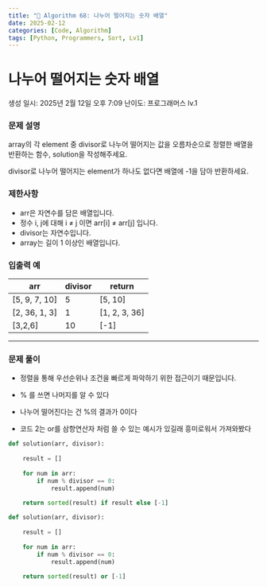 ```yaml
---
title: "🧠 Algorithm 68: 나누어 떨어지는 숫자 배열"
date: 2025-02-12
categories: [Code, Algorithm]
tags: [Python, Programmers, Sort, Lv1]
---
```


# 나누어 떨어지는 숫자 배열

생성 일시: 2025년 2월 12일 오후 7:09
난이도: 프로그래머스 lv.1

### **문제 설명**

array의 각 element 중 divisor로 나누어 떨어지는 값을 오름차순으로 정렬한 배열을 반환하는 함수, solution을 작성해주세요.

divisor로 나누어 떨어지는 element가 하나도 없다면 배열에 -1을 담아 반환하세요.

### 제한사항

- arr은 자연수를 담은 배열입니다.
- 정수 i, j에 대해 i ≠ j 이면 arr[i] ≠ arr[j] 입니다.
- divisor는 자연수입니다.
- array는 길이 1 이상인 배열입니다.

### 입출력 예

| arr | divisor | return |
| --- | --- | --- |
| [5, 9, 7, 10] | 5 | [5, 10] |
| [2, 36, 1, 3] | 1 | [1, 2, 3, 36] |
| [3,2,6] | 10 | [-1] |

---

### 문제 풀이

- 정렬을 통해 우선순위나 조건을 빠르게 파악하기 위한 접근이기 때문입니다.

- % 를 쓰면 나머지를 알 수 있다
- 나누어 떨어진다는 건 %의 결과가 0이다
- 코드 2는 or를 삼항연산자 처럼 쓸 수 있는 예시가 있길래 흥미로워서 가져와봤다

```python
def solution(arr, divisor):
    
    result = []
    
    for num in arr:
        if num % divisor == 0:
            result.append(num)
    
    return sorted(result) if result else [-1]
```

```python
def solution(arr, divisor):
    
    result = []
    
    for num in arr:
        if num % divisor == 0:
            result.append(num)
    
    return sorted(result) or [-1]
```